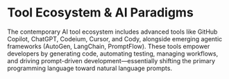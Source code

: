# Tool Ecosystem & AI Paradigms

The contemporary AI tool ecosystem includes advanced tools like GitHub Copilot, ChatGPT, Codeium, Cursor, and Cody, alongside emerging agentic frameworks (AutoGen, LangChain, PromptFlow). These tools empower developers by generating code, automating testing, managing workflows, and driving prompt-driven development—essentially shifting the primary programming language toward natural language prompts.